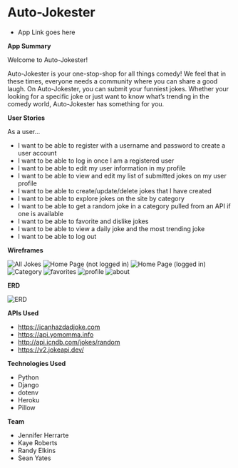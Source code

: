 # Auto-Jokester

* App Link goes here

**App Summary**

Welcome to Auto-Jokester!

Auto-Jokester is your one-stop-shop for all things comedy! We feel that in these times, everyone needs a community where you can share a good laugh. On Auto-Jokester, you can submit your funniest jokes. Whether your looking for a specific joke or just want to know what’s trending in the comedy world, Auto-Jokester has something for you.


**User Stories** 

As a user...
* I want to be able to register with a username and password to create a user account
* I want to be able to log in once I am a registered user
* I want to be able to edit my user information in my profile
* I want to be able to view and edit my list of submitted jokes on my user profile 
* I want to be able to create/update/delete jokes that I have created
* I want to be able to explore jokes on the site by category 
* I want to be able to get a random joke in a category pulled from an API if one is available
* I want to be able to favorite and dislike jokes 
* I want to be able to view a daily joke and the most trending joke
* I want to be able to log out 

**Wireframes**

![All Jokes](./StaticFiles/ReadmeImages/alljokes.png)
![Home Page (not logged in)](./StaticFiles/ReadmeImages/homeloggedout.png)
![Home Page (logged in)](./StaticFiles/ReadmeImages/homeloggedin.png)
![Category](./StaticFiles/ReadmeImages/category.png)
![favorites](./StaticFiles/ReadmeImages/favorites.png)
![profile](./StaticFiles/ReadmeImages/profile.png)
![about](./StaticFiles/ReadmeImages/about.png)


**ERD**

![ERD](./StaticFiles/ReadmeImages/erd.png)

**APIs Used**
* https://icanhazdadjoke.com
* https://api.yomomma.info
* http://api.icndb.com/jokes/random
* https://v2.jokeapi.dev/

**Technologies Used**

* Python 
* Django 
* dotenv
* Heroku
* Pillow

**Team** 
* Jennifer Herrarte 
* Kaye Roberts
* Randy Elkins 
* Sean Yates




